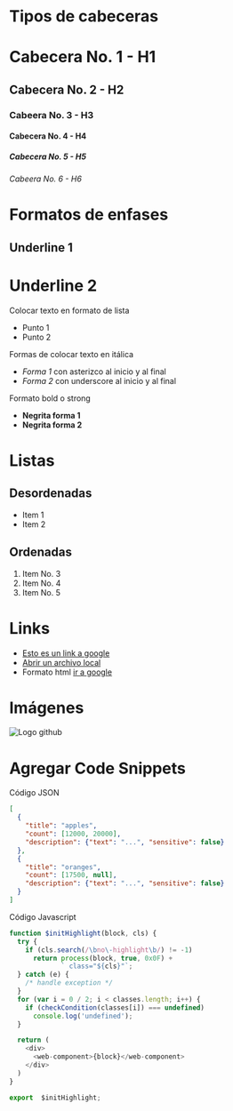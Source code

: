# Tipos de cabeceras
# Cabecera No. 1 -  H1
## Cabecera No. 2 - H2
### Cabeera No. 3 - H3
#### Cabecera No. 4 - H4
##### Cabecera No. 5 - H5
###### Cabeera No. 6 - H6

# Formatos de enfases
Underline 1
-----------
Underline 2
===========

Colocar texto en formato de lista
* Punto 1
* Punto 2

Formas de colocar texto en itálica

* *Forma 1*  con asterizco al inicio y al final
* _Forma 2_  con underscore al inicio y al final

Formato bold o strong

* **Negrita forma 1**
* __Negrita forma 2__

# Listas
## Desordenadas
- Item 1
- Item 2

## Ordenadas
1. Item No. 3
2. Item No. 4
3. Item No. 5

# Links

- [Esto es un link a google](http://www.google.com)
- [Abrir un archivo local](index4.html)
- Formato html <a href="http://www.google.com">ir a google</a>

# Imágenes
![Logo github](https://upload.wikimedia.org/wikipedia/commons/thumb/e/e0/Git-logo.svg/1280px-Git-logo.svg.png)

# Agregar Code Snippets

Código JSON
``` JSON
[
  {
    "title": "apples",
    "count": [12000, 20000],
    "description": {"text": "...", "sensitive": false}
  },
  {
    "title": "oranges",
    "count": [17500, null],
    "description": {"text": "...", "sensitive": false}
  }
]
```
Código Javascript
```Javascript
function $initHighlight(block, cls) {
  try {
    if (cls.search(/\bno\-highlight\b/) != -1)
      return process(block, true, 0x0F) +
             ` class="${cls}"`;
  } catch (e) {
    /* handle exception */
  }
  for (var i = 0 / 2; i < classes.length; i++) {
    if (checkCondition(classes[i]) === undefined)
      console.log('undefined');
  }

  return (
    <div>
      <web-component>{block}</web-component>
    </div>
  )
}

export  $initHighlight;
```
